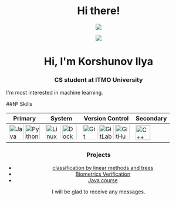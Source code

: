 <h1 align="center">Hi there!</h1>
<div align="center"> 
  <img src="https://media.giphy.com/media/1USKMDPjuH4ovL7J5h/giphy.gif"/>
  <div id="social-budges">
    <p>
      <a href="https://t.me/engharin"><img src="https://img.shields.io/badge/-Telegram-blue?logo=Telegram&style=for-the-badge"/></a>
    <p>
  </div>  
</div>

<h1 align="center">Hi, I'm Korshunov Ilya</h1>
<h3 align="center">CS student at ITMO University</h3>

I'm most interested in machine learning.

##№ Skills
<div align="center">
<table>
  <thead>
    <tr>
      <th>Primary</th>
      <th>System</th>
      <th>Version Control</th>
      <th>Secondary</th>
    </tr>
  </thead>
  <tbody>
    <tr>
      <td>
        <img src="https://cdn.jsdelivr.net/gh/devicons/devicon/icons/java/java-original.svg" width="40" height="40" alt="Java"/>
        <img src="https://cdn.jsdelivr.net/gh/devicons/devicon/icons/python/python-original.svg" width="40" height="40" alt="Python"/>
      </td>
      <td>
        <img src="https://cdn.jsdelivr.net/gh/devicons/devicon/icons/linux/linux-original.svg" width="40" height="40" alt="Linux"/>
        <img src="https://cdn.jsdelivr.net/gh/devicons/devicon/icons/docker/docker-original.svg" width="40" height="40" alt="Docker"/>
      </td>
      <td>
        <img src="https://cdn.jsdelivr.net/gh/devicons/devicon/icons/git/git-original.svg" width="40" height="40" alt="Git"/>
        <img src="https://cdn.jsdelivr.net/gh/devicons/devicon/icons/gitlab/gitlab-original.svg" width="40" height="40" alt="GitLab"/>
        <img src="https://cdn.jsdelivr.net/gh/devicons/devicon/icons/github/github-original.svg" width="40" height="40" alt="GitHub"/>
      </td>
      <td>
        <img src="https://cdn.jsdelivr.net/gh/devicons/devicon/icons/cplusplus/cplusplus-original.svg" width="40" height="40" alt="C++"/>
      </td>
    </tr>
  </tbody>
</table>

### Projects
- [classification by linear methods and trees](https://github.com/IlKorshunov/ITMO/blob/main/ml/itmo/linear/linear.ipynb)
- [Biometrics Verification](https://github.com/IlKorshunov/ITMO/blob/main/ml/shad/speech_course/hw3/homework.ipynb)
- [Java course](https://github.com/IlKorshunov/ITMO/tree/main/java-advanced) 

I will be glad to receive any messages.
